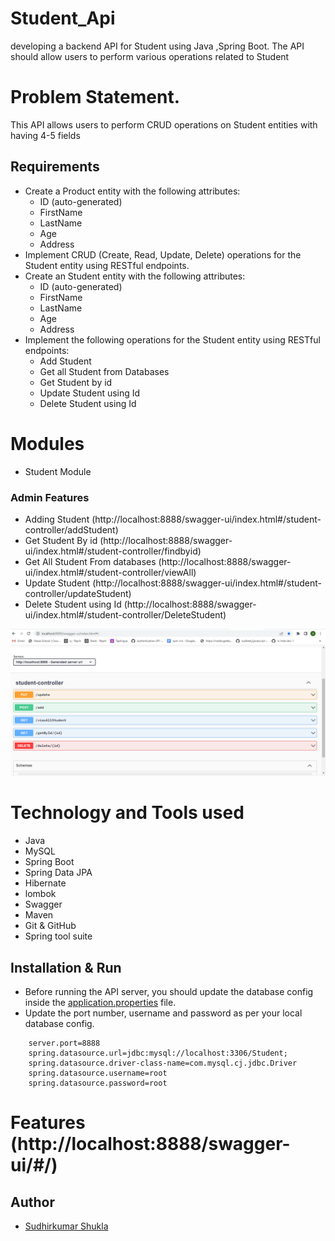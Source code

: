 # Student_Api
developing a backend API for Student  using Java ,Spring Boot. The API should allow users to perform various operations related to Student


# Problem Statement.

This API allows users to perform CRUD operations on Student entities with having 4-5 fields

## Requirements

- Create a Product entity with the following attributes:
  - ID (auto-generated)
  - FirstName
  - LastName
  - Age
  - Address
- Implement CRUD (Create, Read, Update, Delete) operations for the Student entity using RESTful endpoints.
- Create an Student entity with the following attributes:
  - ID (auto-generated)
  - FirstName 
  - LastName
  - Age
  - Address
- Implement the following operations for the Student entity using RESTful endpoints:
  - Add Student 
  - Get all Student from Databases
  - Get Student by id
  - Update Student using Id
  - Delete Student using Id



# Modules 

- Student Module  



### Admin Features 

- Adding Student  (http://localhost:8888/swagger-ui/index.html#/student-controller/addStudent)
- Get Student By id (http://localhost:8888/swagger-ui/index.html#/student-controller/findbyid)
- Get All Student From databases (http://localhost:8888/swagger-ui/index.html#/student-controller/viewAll)
- Update Student  (http://localhost:8888/swagger-ui/index.html#/student-controller/updateStudent)
- Delete Student using Id (http://localhost:8888/swagger-ui/index.html#/student-controller/DeleteStudent)


![01](https://github.com/gitsid1611/AtDev-Assignment/blob/main/frontpage.png)



# Technology and Tools used 

- Java
- MySQL
- Spring Boot
- Spring Data JPA
- Hibernate
- lombok
- Swagger
- Maven
- Git & GitHub
- Spring tool suite





## Installation & Run

* Before running the API server, you should update the database config inside the [application.properties](https://github.com/gitsid1611/AtDev-Assignment/blob/main/student/student/src/main/resources/application.properties) file. 
* Update the port number, username and password as per your local database config.

```
    server.port=8888
    spring.datasource.url=jdbc:mysql://localhost:3306/Student;
    spring.datasource.driver-class-name=com.mysql.cj.jdbc.Driver
    spring.datasource.username=root
    spring.datasource.password=root
```


# Features (http://localhost:8888/swagger-ui/#/)


## Author

- [Sudhirkumar Shukla]([https://github.com/avanishmani](https://github.com/gitsid1611))

